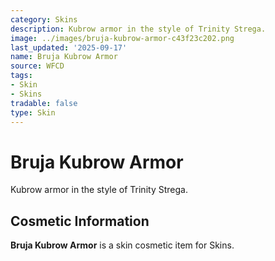 ```yaml
---
category: Skins
description: Kubrow armor in the style of Trinity Strega.
image: ../images/bruja-kubrow-armor-c43f23c202.png
last_updated: '2025-09-17'
name: Bruja Kubrow Armor
source: WFCD
tags:
- Skin
- Skins
tradable: false
type: Skin
---
```


# Bruja Kubrow Armor

Kubrow armor in the style of Trinity Strega.

## Cosmetic Information

**Bruja Kubrow Armor** is a skin cosmetic item for Skins.

